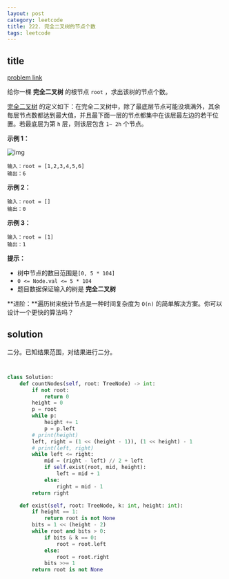 ```yaml
---
layout: post
category: leetcode
title: 222. 完全二叉树的节点个数
tags: leetcode
---
```


## title
[problem link](https://leetcode-cn.com/problems/count-complete-tree-nodes/)

给你一棵 **完全二叉树** 的根节点 `root` ，求出该树的节点个数。

[完全二叉树](https://baike.baidu.com/item/完全二叉树/7773232?fr=aladdin) 的定义如下：在完全二叉树中，除了最底层节点可能没填满外，其余每层节点数都达到最大值，并且最下面一层的节点都集中在该层最左边的若干位置。若最底层为第 `h` 层，则该层包含 `1~ 2h` 个节点。

 

**示例 1：**

![img](https://cdn.jsdelivr.net/gh/mafulong/mdPic@vv1/v1/142.png)

```
输入：root = [1,2,3,4,5,6]
输出：6
```

**示例 2：**

```
输入：root = []
输出：0
```

**示例 3：**

```
输入：root = [1]
输出：1
```

 

**提示：**

- 树中节点的数目范围是`[0, 5 * 104]`
- `0 <= Node.val <= 5 * 104`
- 题目数据保证输入的树是 **完全二叉树**

 

**进阶：**遍历树来统计节点是一种时间复杂度为 `O(n)` 的简单解决方案。你可以设计一个更快的算法吗？

## solution

二分。已知结果范围，对结果进行二分。

```python


class Solution:
    def countNodes(self, root: TreeNode) -> int:
        if not root:
            return 0
        height = 0
        p = root
        while p:
            height += 1
            p = p.left
        # print(height)
        left, right = (1 << (height - 1)), (1 << height) - 1
        # print(left, right)
        while left <= right:
            mid = (right - left) // 2 + left
            if self.exist(root, mid, height):
                left = mid + 1
            else:
                right = mid - 1
        return right

    def exist(self, root: TreeNode, k: int, height: int):
        if height == 1:
            return root is not None
        bits = 1 << (height - 2)
        while root and bits > 0:
            if bits & k == 0:
                root = root.left
            else:
                root = root.right
            bits >>= 1
        return root is not None
```

